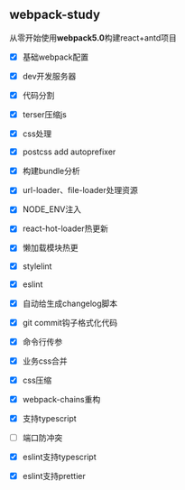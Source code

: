## webpack-study

从零开始使用**webpack5.0**构建react+antd项目

- [x] 基础webpack配置
- [x] dev开发服务器
- [x] 代码分割
- [x] terser压缩js
- [x] css处理
- [x] postcss add autoprefixer
- [x] 构建bundle分析
- [x] url-loader、file-loader处理资源
- [x] NODE_ENV注入
- [x] react-hot-loader热更新
- [x] 懒加载模块热更
- [x] stylelint
- [x] eslint
- [x] 自动给生成changelog脚本
- [x] git commit钩子格式化代码
- [x] 命令行传参
- [x] 业务css合并
- [x] css压缩
- [x] webpack-chains重构
- [x] 支持typescript
- [ ] 端口防冲突
- [x] eslint支持typescript 
- [x] eslint支持prettier

